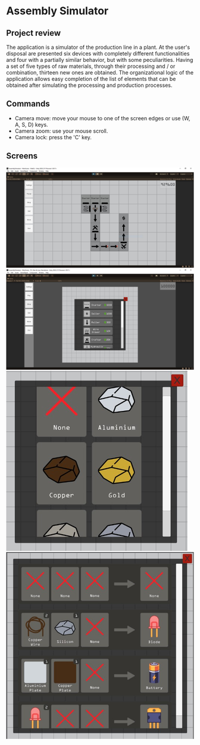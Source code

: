 # Assembly Simulator

## Project review

The application is a simulator of the production line in a plant. At the user's disposal are presented six devices with completely different functionalities and four with a partially similar behavior, but with some peculiarities. Having a set of five types of raw materials, through their processing and / or combination, thirteen new ones are obtained. The organizational logic of the application allows easy completion of the list of elements that can be obtained after simulating the processing and production processes.

## Commands

- Camera move: move your mouse to one of the screen edges or use (W, A, S, D) keys.
- Camera zoom: use your mouse scroll.
- Camera lock: press the 'C' key.

## Screens

![](./Screens/1.jpg)
![](./Screens/2.JPG)
![](./Screens/3.JPG)
![](./Screens/4.JPG)
